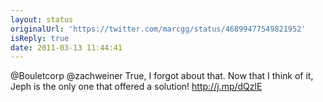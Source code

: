```yaml
---
layout: status
originalUrl: 'https://twitter.com/marcgg/status/46899477549821952'
isReply: true
date: 2011-03-13 11:44:41
---
```


@Bouletcorp @zachweiner  True, I forgot about that. Now that I think of it, Jeph is the only one that offered a solution! http://j.mp/dQzlE
